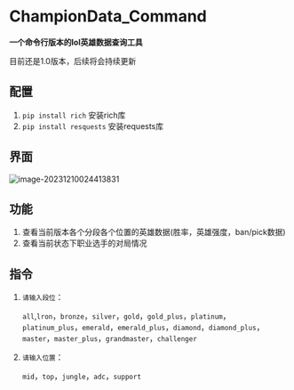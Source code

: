 # ChampionData_Command
**一个命令行版本的lol英雄数据查询工具**

目前还是1.0版本，后续将会持续更新

## 配置

1. `pip install rich`	          安装rich库
2. `pip install resquests`       安装requests库

## 界面

![image-20231210024413831](https://raw.githubusercontent.com/yurooc/img/img/image-20231210024413831.png)

## 功能

1. 查看当前版本各个分段各个位置的英雄数据(胜率，英雄强度，ban/pick数据)
2. 查看当前状态下职业选手的对局情况

## 指令

1. `请输入段位`：

   `all`,`lron`，`bronze`，`silver`，`gold`，`gold_plus`，`platinum`，`platinum_plus`，`emerald`，`emerald_plus`，`diamond`，`diamond_plus`，`master`，`master_plus`，`grandmaster`，`challenger`

2. `请输入位置`：

   `mid`，`top`，`jungle`，`adc`，`support`